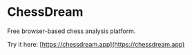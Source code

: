 # ChessDream

Free browser-based chess analysis platform.

Try it here: [https://chessdream.app](https://chessdream.app)
